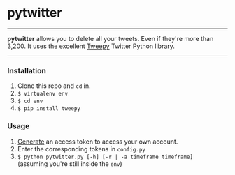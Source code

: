 # pytwitter

---

**pytwitter** allows you to delete all your tweets. Even if they're more than 3,200. It uses the excellent [Tweepy][tw] Twitter Python library.

---

### Installation

1. Clone this repo and `cd` in.
2. `$ virtualenv env`
3. `$ cd env`
4. `$ pip install tweepy`

### Usage

1. [Generate][access] an access token to access your own account.
2. Enter the corresponding tokens in `config.py`
3. `$ python pytwitter.py [-h] [-r | -a timeframe timeframe]`  
(assuming you're still inside the `env`)

[tw]: https://github.com/tweepy/tweepy
[access]: https://apps.twitter.com/app/new
